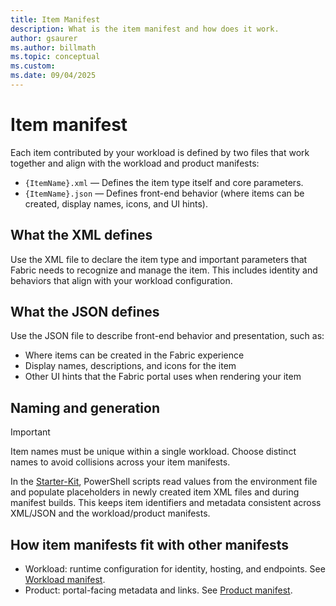 ```yaml
---
title: Item Manifest
description: What is the item manifest and how does it work.
author: gsaurer
ms.author: billmath
ms.topic: conceptual
ms.custom:
ms.date: 09/04/2025
---
```


# Item manifest

Each item contributed by your workload is defined by two files that work together and align with the workload and product manifests:

- `{ItemName}.xml` — Defines the item type itself and core parameters.
- `{ItemName}.json` — Defines front-end behavior (where items can be created, display names, icons, and UI hints).


## What the XML defines

Use the XML file to declare the item type and important parameters that Fabric needs to recognize and manage the item. This includes identity and behaviors that align with your workload configuration.

## What the JSON defines

Use the JSON file to describe front-end behavior and presentation, such as:

- Where items can be created in the Fabric experience
- Display names, descriptions, and icons for the item
- Other UI hints that the Fabric portal uses when rendering your item

## Naming and generation

> [!IMPORTANT]
> Item names must be unique within a single workload. Choose distinct names to avoid collisions across your item manifests.

In the [Starter-Kit](https://aka.ms/fabric-extensibility-starter-kit), PowerShell scripts read values from the environment file and populate placeholders in newly created item XML files and during manifest builds. This keeps item identifiers and metadata consistent across XML/JSON and the workload/product manifests.

## How item manifests fit with other manifests

- Workload: runtime configuration for identity, hosting, and endpoints. See [Workload manifest](manifest-workload.md).
- Product: portal-facing metadata and links. See [Product manifest](manifest-product.md).
